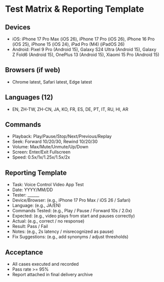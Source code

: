 # Test Matrix & Reporting Template

## Devices
- iOS: iPhone 17 Pro Max (iOS 26), iPhone 17 Pro (iOS 26), iPhone 16 Pro (iOS 25), iPhone 15 (iOS 24), iPad Pro (M4) (iPadOS 26)
- Android: Pixel 9 Pro (Android 15), Galaxy S24 Ultra (Android 15), Galaxy Z Fold6 (Android 15), OnePlus 13 (Android 15), Xiaomi 15 Pro (Android 15)

## Browsers (if web)
- Chrome latest, Safari latest, Edge latest

## Languages (12)
- EN, ZH-TW, ZH-CN, JA, KO, FR, ES, DE, PT, IT, RU, HI, AR

## Commands
- Playback: Play/Pause/Stop/Next/Previous/Replay
- Seek: Forward 10/20/30, Rewind 10/20/30
- Volume: Max/Mute/Unmute/Up/Down
- Screen: Enter/Exit Fullscreen
- Speed: 0.5x/1x/1.25x/1.5x/2x

## Reporting Template
- Task: Voice Control Video App Test
- Date: YYYY/MM/DD
- Tester: ______
- Device/Browser: (e.g., iPhone 17 Pro Max / iOS 26 / Safari)
- Language: (e.g., JA/EN)
- Commands Tested: (e.g., Play / Pause / Forward 10s / 2.0x)
- Expected: (e.g., video plays from start and pauses correctly)
- Actual: (e.g., correct / no response)
- Result: Pass / Fail
- Notes: (e.g., 2s latency / misrecognized as pause)
- Fix Suggestions: (e.g., add synonyms / adjust thresholds)

## Acceptance
- All cases executed and recorded
- Pass rate >= 95%
- Report attached in final delivery archive